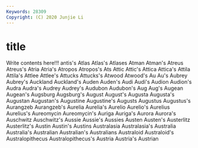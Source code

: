 ```yaml
---
Keywords: 28309
Copyright: (C) 2020 Junjie Li
---
```


# title

Write contents here!!!
antis's 
Atlas 
Atlas's 
Atlases 
Atman
Atman's 
Atreus 
Atreus's 
Atria 
Atria's 
Atropos 
Atropos's 
Ats 
Attic 
Attic's
Attica 
Attica's 
Attila 
Attila's 
Attlee 
Attlee's 
Attucks 
Attucks's 
Atwood 
Atwood's
Au 
Au's 
Aubrey 
Aubrey's 
Auckland 
Auckland's 
Auden 
Auden's 
Audi 
Audi's
Audion 
Audion's 
Audra 
Audra's 
Audrey 
Audrey's 
Audubon 
Audubon's 
Aug 
Aug's
Augean 
Augean's 
Augsburg 
Augsburg's 
August 
August's 
Augusta 
Augusta's 
Augustan 
Augustan's
Augustine 
Augustine's 
Augusts 
Augustus 
Augustus's 
Aurangzeb 
Aurangzeb's 
Aurelia 
Aurelia's 
Aurelio
Aurelio's 
Aurelius 
Aurelius's 
Aureomycin 
Aureomycin's 
Auriga 
Auriga's 
Aurora 
Aurora's 
Auschwitz
Auschwitz's 
Aussie 
Aussie's 
Aussies 
Austen 
Austen's 
Austerlitz 
Austerlitz's 
Austin 
Austin's
Austins 
Australasia 
Australasia's 
Australia 
Australia's 
Australian 
Australian's 
Australians 
Australoid 
Australoid's
Australopithecus 
Australopithecus's 
Austria 
Austria's 
Austrian 
